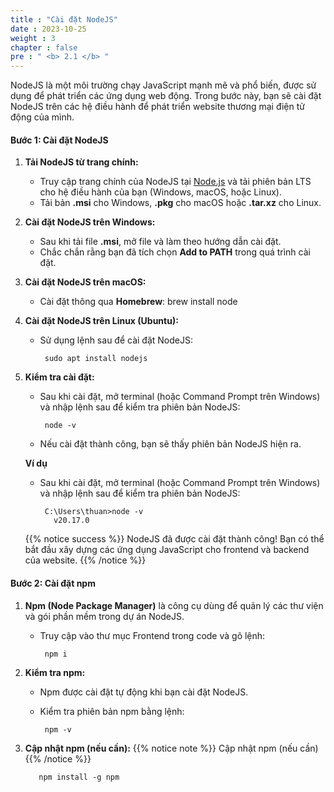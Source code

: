 ```yaml
---
title : "Cài đặt NodeJS"
date : 2023-10-25
weight : 3
chapter : false
pre : " <b> 2.1 </b> "
---
```


NodeJS là một môi trường chạy JavaScript mạnh mẽ và phổ biến, được sử dụng để phát triển các ứng dụng web động. Trong bước này, bạn sẽ cài đặt NodeJS trên các hệ điều hành để phát triển website thương mại điện tử động của mình.

#### Bước 1: Cài đặt NodeJS

1. **Tải NodeJS từ trang chính:**
   - Truy cập trang chính của NodeJS tại [Node.js](https://nodejs.org/) và tải phiên bản LTS cho hệ điều hành của bạn (Windows, macOS, hoặc Linux).
   - Tải bản **.msi** cho Windows, **.pkg** cho macOS hoặc **.tar.xz** cho Linux.

2. **Cài đặt NodeJS trên Windows:**
   - Sau khi tải file **.msi**, mở file và làm theo hướng dẫn cài đặt.
   - Chắc chắn rằng bạn đã tích chọn **Add to PATH** trong quá trình cài đặt.
   
3. **Cài đặt NodeJS trên macOS:**
   - Cài đặt thông qua **Homebrew**:
              brew install node

4. **Cài đặt NodeJS trên Linux (Ubuntu):**
   - Sử dụng lệnh sau để cài đặt NodeJS:

          sudo apt install nodejs


5. **Kiểm tra cài đặt:**
   - Sau khi cài đặt, mở terminal (hoặc Command Prompt trên Windows) và nhập lệnh sau để kiểm tra phiên bản NodeJS:

          node -v
   - Nếu cài đặt thành công, bạn sẽ thấy phiên bản NodeJS hiện ra.

   **Ví dụ**
   - Sau khi cài đặt, mở terminal (hoặc Command Prompt trên Windows) và nhập lệnh sau để kiểm tra phiên bản NodeJS:

          C:\Users\thuan>node -v
            v20.17.0

   {{% notice success %}}
   NodeJS đã được cài đặt thành công! Bạn có thể bắt đầu xây dựng các ứng dụng JavaScript cho frontend và backend của website.
   {{% /notice %}}

#### Bước 2: Cài đặt npm

1. **Npm (Node Package Manager)** là công cụ dùng để quản lý các thư viện và gói phần mềm trong dự án NodeJS.
   - Truy cập vào thư mục Frontend trong code và gõ lệnh:

          npm i
   
2. **Kiểm tra npm:**
   - Npm được cài đặt tự động khi bạn cài đặt NodeJS.
   - Kiểm tra phiên bản npm bằng lệnh:

          npm -v


3. **Cập nhật npm (nếu cần):**
{{% notice note %}}
Cập nhật npm (nếu cần)
{{% /notice %}}
  
          npm install -g npm


